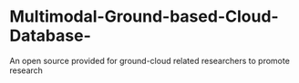 # Multimodal-Ground-based-Cloud-Database-
An open source provided for ground-cloud related researchers to promote research
